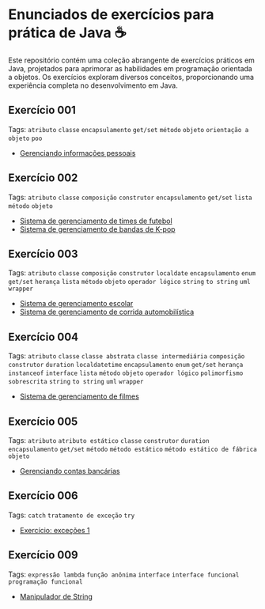 # Enunciados de exercícios para prática de Java ☕

Este repositório contém uma coleção abrangente de exercícios práticos em Java, projetados para aprimorar as habilidades em programação orientada a objetos. Os exercícios exploram diversos conceitos, proporcionando uma experiência completa no desenvolvimento em Java.

## Exercício 001

Tags: `atributo` `classe` `encapsulamento` `get/set` `método` `objeto` `orientação a objeto` `poo`

- [Gerenciando informações pessoais](./exercicio-001/versao-001/README.md)

## Exercício 002

Tags: `atributo` `classe` `composição` `construtor` `encapsulamento` `get/set` `lista` `método` `objeto`

- [Sistema de gerenciamento de times de futebol](./exercicio-002/versao-001/README.md)
- [Sistema de gerenciamento de bandas de K-pop](./exercicio-002/versao-002/README.md)

## Exercício 003

Tags: `atributo` `classe` `composição` `construtor` `localdate` `encapsulamento` `enum` `get/set` `herança` `lista` `método` `objeto` `operador lógico` `string` `to string` `uml` `wrapper`

- [Sistema de gerenciamento escolar](./exercicio-003/versao-001/README.md)
- [Sistema de gerenciamento de corrida automobilística](./exercicio-003/versao-002/README.md)

## Exercício 004

Tags: `atributo` `classe` `classe abstrata` `classe intermediária` `composição` `construtor` `duration` `localdatetime` `encapsulamento` `enum` `get/set` `herança` `instanceof` `interface` `lista` `método` `objeto` `operador lógico` `polimorfismo` `sobrescrita` `string` `to string` `uml` `wrapper`

- [Sistema de gerenciamento de filmes](./exercicio-004/versao-001/README.md)

## Exercício 005

Tags: `atributo` `atributo estático` `classe` `construtor` `duration` `encapsulamento` `get/set` `método` `método estático` `método estático de fábrica` `objeto`

- [Gerenciando contas bancárias](./exercicio-005/versao-001/README.md)

## Exercício 006

Tags: `catch` `tratamento de exceção` `try`

- [Exercício: exceções 1](./exercicio-006/versao-001/README.md)

## Exercício 009

Tags: `expressão lambda` `função anônima` `interface` `interface funcional` `programação funcional`

- [Manipulador de String](./exercicio-007/versao-001/README.md)
